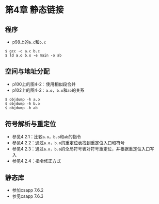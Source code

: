 # 第4章 静态链接

## 程序

- p98上的`a.c`和`b.c`

```
$ gcc -c a.c b.c
$ ld a.o b.o -e main -o ab
```

## 空间与地址分配

- p100上的图4-2：使用相似段合并
- p102上的图4-2：`a.o`，`b.o`和`ab`的关系

```
$ objdump -h a.o
$ objdump -h b.o
$ objdump -h ab
```

## 符号解析与重定位

- 参见4.2.1：比较`a.o`，`b.o`和`ab`的指令
- 参见4.2.2：通过`a.o`，`b.o`的重定位表找到重定位入口和符号
- 参见4.2.3：通过`a.o`，`b.o`的全局符号表对符号重定位，并根据重定位入口写入
- 参见4.2.4：指令修正方式

## 静态库

- 参加csapp 7.6.2
- 参见csapp 7.6.3

